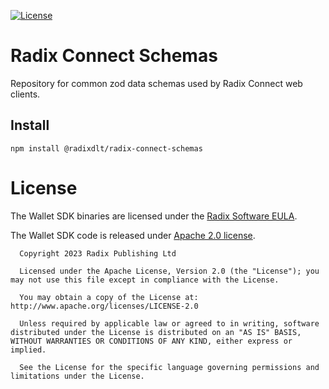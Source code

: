 [![License](https://img.shields.io/badge/License-Apache_2.0-blue.svg)](https://opensource.org/licenses/Apache-2.0)

# Radix Connect Schemas

Repository for common zod data schemas used by Radix Connect web clients.

## Install

`npm install @radixdlt/radix-connect-schemas`

# License

The Wallet SDK binaries are licensed under the [Radix Software EULA](http://www.radixdlt.com/terms/genericEULA).

The Wallet SDK code is released under [Apache 2.0 license](LICENSE).

      Copyright 2023 Radix Publishing Ltd

      Licensed under the Apache License, Version 2.0 (the "License"); you may not use this file except in compliance with the License.

      You may obtain a copy of the License at: http://www.apache.org/licenses/LICENSE-2.0

      Unless required by applicable law or agreed to in writing, software distributed under the License is distributed on an "AS IS" BASIS, WITHOUT WARRANTIES OR CONDITIONS OF ANY KIND, either express or implied.

      See the License for the specific language governing permissions and limitations under the License.
